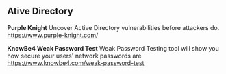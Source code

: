 ## Ative Directory

**Purple Knight**
Uncover Active Directory vulnerabilities before attackers do. 
https://www.purple-knight.com/

**KnowBe4 Weak Password Test**
Weak Password Testing tool will show you how secure your users' network passwords are
https://www.knowbe4.com/weak-password-test
